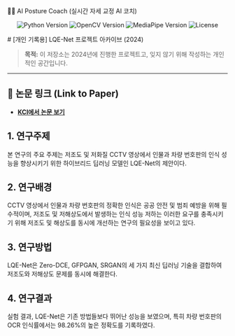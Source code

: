 🏋️‍♂️ AI Posture Coach (실시간 자세 교정 AI 코치)
<p align="center">
<img src="https://img.shields.io/badge/Python-3.7+-blue.svg" alt="Python Version">
<img src="https://img.shields.io/badge/OpenCV-4.x-green.svg" alt="OpenCV Version">
<img src="https://img.shields.io/badge/MediaPipe-0.8+-orange.svg" alt="MediaPipe Version">
<img src="https://img.shields.io/badge/license-MIT-lightgrey.svg" alt="License">
</p>
# [개인 기록용] LQE-Net 프로젝트 아카이브 (2024)

> **목적:** 이 저장소는 2024년에 진행한 프로젝트고, 잊지 않기 위해 작성하는 개인적인 공간입니다.

---

## 🔗 논문 링크 (Link to Paper)

* **[KCI에서 논문 보기](https://www.kci.go.kr/kciportal/ci/sereArticleSearch/ciSereArtiView.kci?sereArticleSearchBean.artiId=ART003162331)**

## 1. 연구주제
본 연구의 주요 주제는 저조도 및 저화질 CCTV 영상에서 인물과 차량 번호판의 인식 성능을 향상시키기 위한 하이브리드 딥러닝 모델인 LQE-Net의 제안이다.

## 2. 연구배경
CCTV 영상에서 인물과 차량 번호판의 정확한 인식은 공공 안전 및 범죄 예방을 위해 필수적이며, 저조도 및 저해상도에서 발생하는 인식 성능 저하는 이러한 요구를 충족시키기 위해 저조도 및 해상도를 동시에 개선하는 연구의 필요성을 보이고 있다.

## 3. 연구방법
LQE-Net은 Zero-DCE, GFPGAN, SRGAN의 세 가지 최신 딥러닝 기술을 결합하여 저조도와 저해상도 문제를 동시에 해결한다.

## 4. 연구결과
실험 결과, LQE-Net은 기존 방법들보다 뛰어난 성능을 보였으며, 특히 차량 번호판의 OCR 인식률에서는 98.26%의 높은 정확도를 기록하였다.


